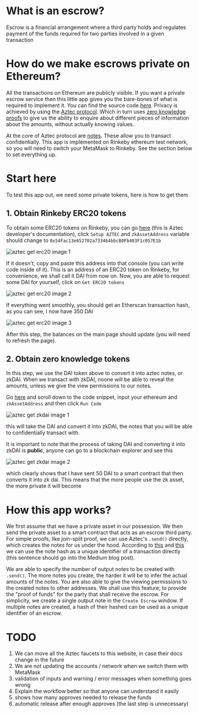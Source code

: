 # What is an escrow?

Escrow is a financial arrangement where a third party holds and regulates payment
of the funds required for two parties involved in a given transaction

# How do we make escrows private on Ethereum?

All the transactions on Ethereum are publicly visible. If you want a private escrow service then this little app gives you the bare-bones of what is required to implement it. You can find the source code [here](https://github.com/nazariyv/aztec-escrow-private). Privacy is achieved by using the [Aztec protocol](https://www.aztecprotocol.com/). Which in turn uses [zero knowledge proofs](https://ethresear.ch/t/zero-knowledge-proofs-starter-pack/4519) to give us the ability to enquire about different pieces of information about the amounts, without actually knowing values.

At the core of Aztec protocol are [notes](https://medium.com/aztec-protocol/an-introduction-to-aztec-47c70e875dc7). These allow you to transact confidentially. This app is implemented on Rinkeby ethereum test network, so you will need to switch your MetaMask to Rinkeby. See the section below to set everything up.

# Start here

To test this app out, we need some private tokens, here is how to get them

## 1. Obtain Rinkeby ERC20 tokens

To obtain some ERC20 tokens on Rinkeby, you can go [here](https://docs.aztecprotocol.com/#/SDK/zkAsset/Introduction) (this is Aztec developer's documentation), click `Setup AZTEC`
and `zkAssetAddress` variable should change to `0x54Fac13e652702a733464bbcB0Fb403F1c057E1b`

![aztec get erc20 image 1](aztec-erc20-get-1)

If it doesn't, copy and paste this address into that console (you can write code inside of it). This is an address of an ERC20 token on Rinkeby, for convenience, we shall call it DAI from now on. Now, you are able to request some DAI for yourself, click on `Get ERC20 tokens`

![aztec get erc20 image 2](aztec-erc20-get-2)

If everything went smoothly, you should get an Etherscan transaction hash, as you can see, I now have 350 DAI

![aztec get erc20 image 3](aztec-erc20-get-3)

After this step, the balances on the main page should update (you will need to refresh the page).

## 2. Obtain zero knowledge tokens

In this step, we use the DAI token above to convert it into aztec notes, or zkDAI. When we transact with zkDAI, noone will be able to reveal the amounts, unless we give the view permissions to our notes.

Go [here](https://docs.aztecprotocol.com/#/SDK/zkAsset/.deposit) and scroll down to the code snippet, input your ethereum and `zkAssetAddress` and then click `Run Code`

![aztec get zkdai image 1](aztec-zkdai-get-1)

this will take the DAI and convert it into zkDAI, the notes that you will be able to confidentially transact with.

It is important to note that the process of taking DAI and converting it into zkDAI is **public**, anyone can go to a blockchain explorer and see this

![aztec get zkdai image 2](aztec-zkdai-get-2)

which clearly shows that I have sent 50 DAI to a smart contract that then converts it into zk dai. This means that the more people use the zk asset, the more private it will become

# How this app works?

We first assume that we have a private asset in our possession. We then send the private asset to a smart contract that acts as an escrow third party. For simple proofs, like join-split proof, we can use Aztec's `.send()` directly, which creates the notes for us under the hood. According to [this](https://medium.com/aztec-protocol/why-hashes-dominate-in-snarks-b20a555f074c) and [this](https://docs.aztecprotocol.com/#/SDK/note/Introduction) we can use the note hash as a unique identifier of a transaction directly (this sentence should go into the Medium blog post).

We are able to specify the number of output notes to be created with `.send()`. The more notes you create, the harder it will be to infer the actual amounts of the notes. You are also able to give the viewing permissions to the created notes to other addresses. We shall use this feature, to provide the "proof of funds" for the party that shall receive the escrow. For simplicity, we create a single output note in the `Create Escrow` window. If multiple notes are created, a hash of their hashed can be used as a unique identifier of an escrow.

# TODO

1. We can move all the Aztec faucets to this website, in case their docs change in the future
2. We are not updating the accounts / network when we switch them with MetaMask
3. validation of inputs and warning / error messages when something goes wrong
4. Explain the workflow better so that anyone can understand it easily
5. shows how many approves needed to release the funds
6. automatic release after enough approves (the last step is unnecessary)
